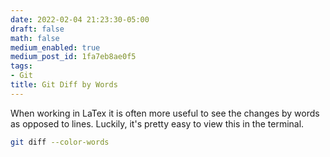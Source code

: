 ```yaml
---
date: 2022-02-04 21:23:30-05:00
draft: false
math: false
medium_enabled: true
medium_post_id: 1fa7eb8ae0f5
tags:
- Git
title: Git Diff by Words
---
```


When working in LaTex it is often more useful to see the changes by words as opposed to lines. Luckily, it's pretty easy to view this in the terminal.

```bash
git diff --color-words
```